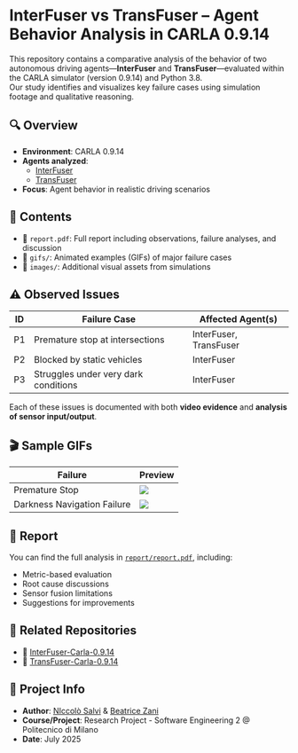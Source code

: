 # InterFuser vs TransFuser – Agent Behavior Analysis in CARLA 0.9.14

This repository contains a comparative analysis of the behavior of two autonomous driving agents—**InterFuser** and **TransFuser**—evaluated within the CARLA simulator (version 0.9.14) and Python 3.8.  
Our study identifies and visualizes key failure cases using simulation footage and qualitative reasoning.

## 🔍 Overview

- **Environment**: CARLA 0.9.14
- **Agents analyzed**:  
  - [InterFuser](https://github.com/opendilab/InterFuser)  
  - [TransFuser](https://github.com/autonomousvision/transfuser)
- **Focus**: Agent behavior in realistic driving scenarios

## 📑 Contents

- 📄 `report.pdf`: Full report including observations, failure analyses, and discussion
- 📁 `gifs/`: Animated examples (GIFs) of major failure cases
- 📁 `images/`: Additional visual assets from simulations

## ⚠️ Observed Issues

| ID  | Failure Case                           | Affected Agent(s) |
|-----|----------------------------------------|-------------------|
| P1  | Premature stop at intersections        | InterFuser, TransFuser |
| P2  | Blocked by static vehicles             | InterFuser        |
| P3  | Struggles under very dark conditions   | InterFuser        |

Each of these issues is documented with both **video evidence** and **analysis of sensor input/output**.

## 🎬 Sample GIFs

| Failure | Preview |
|--------|---------|
| Premature Stop | ![](gifs/p1_premature_stop.gif) |
| Darkness Navigation Failure | ![](gifs/p3_dark_condition.gif) |

## 📘 Report

You can find the full analysis in [`report/report.pdf`](report/report.pdf), including:
- Metric-based evaluation
- Root cause discussions
- Sensor fusion limitations
- Suggestions for improvements

## 📎 Related Repositories

- 🔗 [InterFuser-Carla-0.9.14](https://github.com/NiccoloSalvi/InterFuser-Carla0914)
- 🔗 [TransFuser-Carla-0.9.14](https://github.com/NiccoloSalvi/TransFuser-Carla0914)

## 📅 Project Info

- **Author**: [NIccolò Salvi](https://github.com/NiccoloSalvi) & [Beatrice Zani](https://github.com/beazani) 
- **Course/Project**: Research Project - Software Engineering 2 @ Politecnico di Milano
- **Date**: July 2025
